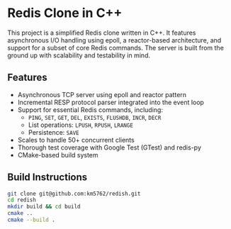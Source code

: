 # Redis Clone in C++

This project is a simplified Redis clone written in C++. It features asynchronous I/O handling using epoll, a reactor-based architecture, and support for a subset of core Redis commands. The server is built from the ground up with scalability and testability in mind.

## Features

- Asynchronous TCP server using epoll and reactor pattern
- Incremental RESP protocol parser integrated into the event loop
- Support for essential Redis commands, including:
  - `PING`, `SET`, `GET`, `DEL`, `EXISTS`, `FLUSHDB`, `INCR`, `DECR`
  - List operations: `LPUSH`, `RPUSH`, `LRANGE`
  - Persistence: `SAVE`
- Scales to handle 50+ concurrent clients
- Thorough test coverage with Google Test (GTest) and redis-py
- CMake-based build system

## Build Instructions

```bash
git clone git@github.com:km5762/redish.git
cd redish
mkdir build && cd build
cmake ..
cmake --build .
```
